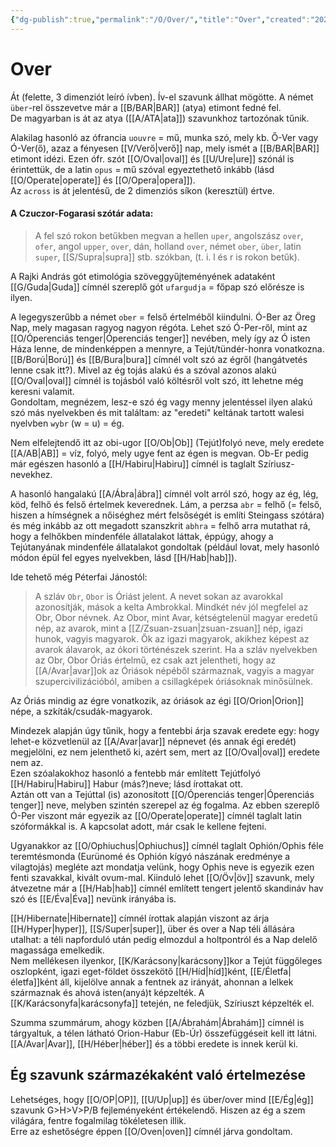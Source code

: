 ```yaml
---
{"dg-publish":true,"permalink":"/O/Over/","title":"Over","created":"2024-05-03T13:24","updated":"2024-10-25T23:41"}
---
```



# Over

Át (felette, 3 dimenziót leíró ívben). Ív-el szavunk állhat mögötte. A német `über`-rel összevetve már a [[B/BAR\|BAR]] (atya) etimont fedné fel.   
De magyarban is át az atya ([[A/ATA\|ata]]) szavunkhoz tartozónak tűnik.  

Alakilag hasonló az ófrancia `uouvre` = mű, munka szó, mely kb. Ő-Ver vagy Ó-Ver(ő), azaz a fényesen [[V/Verő\|verő]] nap, mely ismét a [[B/BAR\|BAR]] etimont idézi. Ezen ófr. szót [[O/Oval\|oval]] és [[U/Ure\|ure]] szónál is érintettük, de a latin `opus` = mű szóval egyeztethető inkább (lásd [[O/Operate\|operate]] és [[O/Opera\|opera]]).  
Az `across` is át jelentésű, de 2 dimenziós síkon (keresztül) értve.  

#### A Czuczor-Fogarasi szótár adata:

> A fel szó rokon betűkben megvan a hellen `uper`, angolszász `over`, `ofer`, angol `upper`, `over`, dán, holland `over`, német `ober`, `über`, latin `super`, [[S/Supra\|supra]] stb. szókban, (t. i. l és r is rokon betűk).  

A Rajki András gót etimológia szöveggyűjteményének adataként [[G/Guda\|Guda]] címnél szereplő gót `ufargudja` = főpap szó előrésze is ilyen.  

A legegyszerűbb a német `ober` = felső értelméből kiindulni. Ó-Ber az Öreg Nap, mely magasan ragyog nagyon régóta. Lehet szó Ó-Per-ről, mint az [[O/Óperenciás tenger\|Óperenciás tenger]] nevében, mely így az Ó isten Háza lenne, de mindenképpen a mennyre, a Tejút/tündér-honra vonatkozna.  
[[B/Ború\|Ború]] és [[B/Bura\|bura]] címnél volt szó az égről (hangátvetés lenne csak itt?). Mivel az ég tojás alakú és a szóval azonos alakú [[O/Oval\|oval]] címnél is tojásból való költésről volt szó, itt lehetne még keresni valamit.  
Gondoltam, megnézem, lesz-e szó ég vagy menny jelentéssel ilyen alakú szó más nyelvekben és mit találtam: az "eredeti" keltának tartott walesi nyelvben `wybr` (w = u) = ég.  

Nem elfelejtendő itt az obi-ugor [[O/Ob\|Ob]] (Tejút)folyó neve, mely eredete [[A/AB\|AB]] = víz, folyó, mely ugye fent az égen is megvan. Ob-Er pedig már egészen hasonló a [[H/Habiru\|Habiru]] címnél is taglalt Szíriusz-nevekhez.  

A hasonló hangalakú [[A/Ábra\|ábra]] címnél volt arról szó, hogy az ég, lég, köd, felhő és felső értelmek keverednek. Lám, a perzsa `abr` = felhő (= felső, hiszen a hímségnek a nőiséghez mért felsőségét is említi Steingass szótára) és még inkább az ott megadott szanszkrit `abhra` = felhő arra mutathat rá, hogy a felhőkben mindenféle állatalakot láttak, éppúgy, ahogy a Tejútanyának mindenféle állatalakot gondoltak (például lovat, mely hasonló módon épül fel egyes nyelvekben, lásd [[H/Hab\|hab]]).  

Ide tehető még Péterfai Jánostól:  
> A szláv `Obr`, `Obor` is Óriást jelent. A nevet sokan az avarokkal azonosítják, mások a kelta Ambrokkal. Mindkét név jól megfelel az Obr, Obor névnek. Az Obor, mint Avar, kétségtelenül magyar eredetű nép, az avarok, mint a [[Z/Zsuan-zsuan\|zsuan-zsuan]] nép, igazi hunok, vagyis magyarok. Ők az igazi magyarok, akikhez képest az avarok álavarok, az ókori történészek szerint. Ha a szláv nyelvekben az Obr, Obor Óriás értelmű, ez csak azt jelentheti, hogy az [[A/Avar\|avar]]ok az Óriások népéből származnak, vagyis a magyar szupercivilizációból, amiben a csillagképek óriásoknak minősülnek.  

Az Óriás mindig az égre vonatkozik, az óriások az égi [[O/Orion\|Orion]] népe, a szkíták/csudák-magyarok.  

Mindezek alapján úgy tűnik, hogy a fentebbi árja szavak eredete egy: hogy lehet-e közvetlenül az [[A/Avar\|avar]] népnevet (és annak égi eredét) megjelölni, ez nem jelenthető ki, azért sem, mert az [[O/Oval\|oval]] eredete nem az.  
Ezen szóalakokhoz hasonló a fentebb már említett Tejútfolyó [[H/Habiru\|Habiru]] Habur (más?)neve; lásd írottakat ott.  
Aztán ott van a Tejúttal (is) azonosított [[O/Óperenciás tenger\|Óperenciás tenger]] neve, melyben szintén szerepel az ég fogalma. Az ebben szereplő Ó-Per viszont már egyezik az [[O/Operate\|operate]] címnél taglalt latin szóformákkal is. A kapcsolat adott, már csak le kellene fejteni.  

Ugyanakkor az [[O/Ophiuchus\|Ophiuchus]] címnél taglalt Ophión/Ophis féle teremtésmonda (Eurünomé és Ophión kígyó nászának eredménye a vilagtojás) megléte azt mondatja velünk, hogy Ophis neve is egyezik ezen fenti szavakkal, kivált ovum-mal. Kiinduló lehet [[O/Öv\|öv]] szavunk, mely átvezetne már a [[H/Hab\|hab]] címnél említett tengert jelentő skandináv hav szó és [[E/Éva\|Éva]] nevünk irányába is.  

[[H/Hibernate\|Hibernate]] címnél írottak alapján viszont az árja [[H/Hyper\|hyper]], [[S/Super\|super]], über és over a Nap téli állására utalhat: a téli napforduló után pedig elmozdul a holtpontról és a Nap delelő magassága emelkedik.  
Nem mellékesen ilyenkor, [[K/Karácsony\|karácsony]]kor a Tejút függőleges oszlopként, igazi eget-földet összekötő [[H/Híd\|híd]]ként, [[E/Életfa\|életfa]]ként áll, kijelölve annak a fentnek az irányát, ahonnan a lelkek származnak és ahová isten(anyá)t képzelték. A [[K/Karácsonyfa\|karácsonyfa]] tetején, ne feledjük, Szíriuszt képzelték el.  

Szumma szummárum, ahogy közben [[A/Ábrahám\|Ábrahám]] címnél is tárgyaltuk, a télen látható Orion-Habur (Eb-Úr) összefüggéseit kell itt látni. [[A/Avar\|Avar]], [[H/Héber\|héber]] és a többi eredete is innek kerül ki.  

## Ég szavunk származékaként való értelmezése

Lehetséges, hogy [[O/OP\|OP]], [[U/Up\|up]] és über/over mind [[E/Ég\|ég]] szavunk G>H>V>P/B fejleményeként értékelendő. Hiszen az ég a szem világára, fentre fogalmilag tökéletesen illik.  
Erre az eshetőségre éppen [[O/Oven\|oven]] címnél járva gondoltam.  